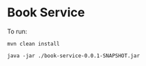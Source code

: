 <h1>Book Service</h1>

To run:<br> 
```
mvn clean install

java -jar ./book-service-0.0.1-SNAPSHOT.jar
```